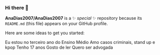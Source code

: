 ### Hi there 👋


**AnaDias2007/AnaDias2007** is a ✨ _special_ ✨ repository because its `README.md` (this file) appears on your GitHub profile.

Here are some ideas to get you started:

Eu estou no terceiro ano do Ensino Médio
Amo casos criminais, stand up e kpop
Tenho 17 anos
Gosto de ler
Quero ser advogada
